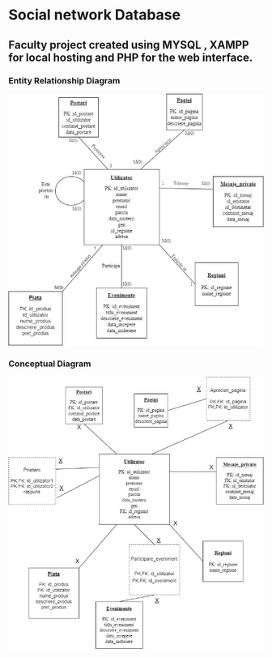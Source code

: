 # Social network Database

## Faculty project created using MYSQL , XAMPP for local hosting and PHP for the web interface.


### Entity Relationship Diagram 

![Screenshot](https://github.com/FilipRazvan/Database-Project-web-interface/blob/master/Diagrama%20Er%20FINAL.jpg)



### Conceptual Diagram


![Screenshot](https://github.com/FilipRazvan/Database-Project-web-interface/blob/master/Diagrama%20Conceptuala%20FINAL%20v2.jpg)

